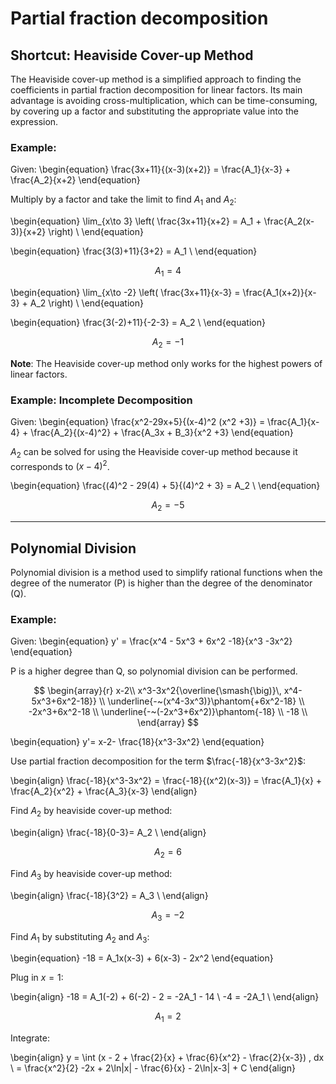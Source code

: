 # Partial fraction decomposition
## Shortcut: Heaviside Cover-up Method

The Heaviside cover-up method is a simplified approach to finding the coefficients in partial fraction decomposition for linear factors. Its main advantage is avoiding cross-multiplication, which can be time-consuming, by covering up a factor and substituting the appropriate value into the expression.

### Example:
Given:
\begin{equation}
\frac{3x+11}{(x-3)(x+2)} = \frac{A_1}{x-3} + \frac{A_2}{x+2} 
\end{equation}

Multiply by a factor and take the limit to find $A_1$ and $A_2$:

\begin{equation}
\lim_{x\to 3} \left( \frac{3x+11}{x+2} = A_1 + \frac{A_2(x-3)}{x+2} \right) \\
\end{equation}

\begin{equation}
\frac{3(3)+11}{3+2} = A_1 \\
\end{equation}

$$
A_1 = 4  
$$

\begin{equation}
\lim_{x\to -2} \left( \frac{3x+11}{x-3} = \frac{A_1(x+2)}{x-3} + A_2 \right) \\
\end{equation} 

\begin{equation}
\frac{3(-2)+11}{-2-3} = A_2 \\
\end{equation} 

$$
A_2 = -1 
$$

**Note**: The Heaviside cover-up method only works for the highest powers of linear factors.

### Example: Incomplete Decomposition
Given:
\begin{equation}
\frac{x^2-29x+5}{(x-4)^2 (x^2 +3)} = \frac{A_1}{x-4} + \frac{A_2}{(x-4)^2} + \frac{A_3x + B_3}{x^2 +3} 
\end{equation}

$A_2$ can be solved for using the Heaviside cover-up method because it corresponds to $(x-4)^2$. 

\begin{equation}
\frac{(4)^2 - 29(4) + 5}{(4)^2 + 3} = A_2 \\
\end{equation}

$$
A_2 = -5 
$$

---
## Polynomial Division

Polynomial division is a method used to simplify rational functions when the degree of the numerator (P) is higher than the degree of the denominator (Q).

### Example:
Given:
\begin{equation}
y' = \frac{x^4 - 5x^3 + 6x^2 -18}{x^3 -3x^2} 
\end{equation}

P is a higher degree than Q, so polynomial division can be performed.

$$
\begin{array}{r}
x-2\\
x^3-3x^2{\overline{\smash{\big)}\, x^4-5x^3+6x^2-18}}
\\
\underline{-~(x^4-3x^3)}\phantom{+6x^2-18} \\
-2x^3+6x^2-18 \\
\underline{-~(-2x^3+6x^2)}\phantom{-18} \\
-18 \\
\end{array} 
$$

\begin{equation}
y'= x-2- \frac{18}{x^3-3x^2} 
\end{equation}

Use partial fraction decomposition for the term $\frac{-18}{x^3-3x^2}$:

\begin{align}
\frac{-18}{x^3-3x^2} = \frac{-18}{(x^2)(x-3)} = \frac{A_1}{x} + \frac{A_2}{x^2} + \frac{A_3}{x-3} 
\end{align}

Find $A_2$ by heaviside cover-up method:

\begin{align}
\frac{-18}{0-3}= A_2 \\
\end{align}

$$
A_2 = 6 
$$

Find $A_3$ by heaviside cover-up method:

\begin{align}
\frac{-18}{3^2} = A_3 \\
\end{align}

$$
A_3 = -2
$$

Find $A_1$ by substituting $A_2$ and $A_3$:

\begin{equation}
-18 = A_1x(x-3) + 6(x-3) - 2x^2 
\end{equation}

Plug in $x=1$:

\begin{align}
-18 = A_1(-2) + 6(-2) - 2 = -2A_1 - 14 \\
-4 = -2A_1 \\
\end{align}

$$
A_1 = 2 
$$

Integrate:

\begin{align}
y = \int (x - 2 + \frac{2}{x} + \frac{6}{x^2} - \frac{2}{x-3}) \, dx \\
= \frac{x^2}{2} -2x + 2\ln|x| - \frac{6}{x} - 2\ln|x-3| + C 
\end{align}